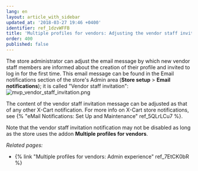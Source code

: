 ```yaml
---
lang: en
layout: article_with_sidebar
updated_at: '2018-03-27 19:46 +0400'
identifier: ref_1dzvWFFB
title: 'Multiple profiles for vendors: Adjusting the vendor staff invitation message'
order: 400
published: false
---
```

The store administrator can adjust the email message by which new vendor staff members are informed about the creation of their profile and invited to log in for the first time. This email message can be found in the Email notifications section of the store's Admin area (**Store setup** > **Email notifications**); it is called "Vendor staff invitation": 
![mvp_vendor_staff_invitation.png]({{site.baseurl}}/attachments/ref_1dzvWFFB/mvp_vendor_staff_invitation.png)

The content of the vendor staff invitation message can be adjusted as that of any other X-Cart notification. For more info on X-Cart store notifications, see {% "eMail Notifications: Set Up and Maintenance" ref_5QLrLCu7 %}.

Note that the vendor staff invitation notification may not be disabled as long as the store uses the addon **Multiple profiles for vendors**.


_Related pages:_
   
   * {% link "Multiple profiles for vendors: Admin experience" ref_7EtCK0bR %}
